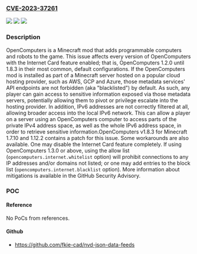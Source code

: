 ### [CVE-2023-37261](https://cve.mitre.org/cgi-bin/cvename.cgi?name=CVE-2023-37261)
![](https://img.shields.io/static/v1?label=Product&message=OpenComputers&color=blue)
![](https://img.shields.io/static/v1?label=Version&message=%3D%20%3E%3D%201.2.0%2C%20%3C%201.8.3%20&color=brighgreen)
![](https://img.shields.io/static/v1?label=Vulnerability&message=CWE-918%3A%20Server-Side%20Request%20Forgery%20(SSRF)&color=brighgreen)

### Description

OpenComputers is a Minecraft mod that adds programmable computers and robots to the game. This issue affects every version of OpenComputers with the Internet Card feature enabled; that is, OpenComputers 1.2.0 until 1.8.3 in their most common, default configurations. If the OpenComputers mod is installed as part of a Minecraft server hosted on a popular cloud hosting provider, such as AWS, GCP and Azure, those metadata services' API endpoints are not forbidden (aka "blacklisted") by default. As such, any player can gain access to sensitive information exposed via those metadata servers, potentially allowing them to pivot or privilege escalate into the hosting provider. In addition, IPv6 addresses are not correctly filtered at all, allowing broader access into the local IPv6 network. This can allow a player on a server using an OpenComputers computer to access parts of the private IPv4 address space, as well as the whole IPv6 address space, in order to retrieve sensitive information.OpenComputers v1.8.3 for Minecraft 1.7.10 and 1.12.2 contains a patch for this issue. Some workarounds are also available. One may disable the Internet Card feature completely. If using OpenComputers 1.3.0 or above, using the allow list (`opencomputers.internet.whitelist` option) will prohibit connections to any IP addresses and/or domains not listed; or one may add entries to the block list (`opencomputers.internet.blacklist` option). More information about mitigations is available in the GitHub Security Advisory.

### POC

#### Reference
No PoCs from references.

#### Github
- https://github.com/fkie-cad/nvd-json-data-feeds

